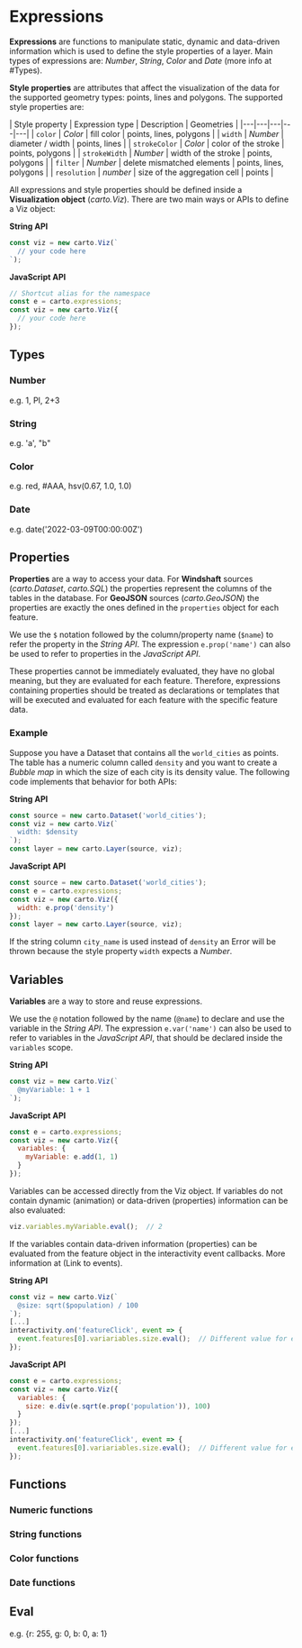# Expressions

**Expressions** are functions to manipulate static, dynamic and data-driven information which is used to define the style properties of a layer. Main types of expressions are: *Number*, *String*, *Color* and *Date* (more info at #Types).

**Style properties** are attributes that affect the visualization of the data for the supported geometry types: points, lines and polygons. The supported style properties are:

| Style property | Expression type | Description | Geometries |
|---|---|---|---|---|
| `color` | *Color* | fill color | points, lines, polygons |
| `width` | *Number* | diameter / width | points, lines |
| `strokeColor` | *Color* | color of the stroke | points, polygons |
| `strokeWidth` | *Number* | width of the stroke | points, polygons |
| `filter` | *Number* | delete mismatched elements | points, lines, polygons |
| `resolution` | *number* | size of the aggregation cell | points |

All expressions and style properties should be defined inside a **Visualization object** (*carto.Viz*). There are two main ways or APIs to define a Viz object:

**String API**

```js
const viz = new carto.Viz(`
  // your code here
`);
```

**JavaScript API**

```js
// Shortcut alias for the namespace
const e = carto.expressions;
const viz = new carto.Viz({
  // your code here
});
```

## Types

### Number

e.g. 1, PI, 2+3

### String

e.g. 'a', "b"

### Color

e.g. red, #AAA, hsv(0.67, 1.0, 1.0)

### Date

e.g. date('2022-03-09T00:00:00Z')

## Properties

**Properties** are a way to access your data. For **Windshaft** sources (*carto.Dataset*, *carto.SQL*) the properties represent the columns of the tables in the database. For **GeoJSON** sources (*carto.GeoJSON*) the properties are exactly the ones defined in the `properties` object for each feature.

We use the `$` notation followed by the column/property name (`$name`) to refer the property in the *String API*. The expression `e.prop('name')` can also be used to refer to properties in the *JavaScript API*.

These properties cannot be immediately evaluated, they have no global meaning, but they are evaluated for each feature. Therefore, expressions containing properties should be treated as declarations or templates that will be executed and evaluated for each feature with the specific feature data.

### Example

Suppose you have a Dataset that contains all the `world_cities` as points. The table has a numeric column called `density` and you want to create a *Bubble map* in which the size of each city is its density value. The following code implements that behavior for both APIs:

**String API**

```js
const source = new carto.Dataset('world_cities');
const viz = new carto.Viz(`
  width: $density
`);
const layer = new carto.Layer(source, viz);
```

**JavaScript API**

```js
const source = new carto.Dataset('world_cities');
const e = carto.expressions;
const viz = new carto.Viz({
  width: e.prop('density')
});
const layer = new carto.Layer(source, viz);
```

If the string column `city_name` is used instead of `density` an Error will be thrown because the style property `width` expects a *Number*.

## Variables

**Variables** are a way to store and reuse expressions.

We use the `@` notation followed by the name (`@name`) to declare and use the variable in the *String API*. The expression `e.var('name')` can also be used to refer to variables in the *JavaScript API*, that should be declared inside the `variables` scope.

**String API**

```js
const viz = new carto.Viz(`
  @myVariable: 1 + 1
`);
```

**JavaScript API**

```js
const e = carto.expressions;
const viz = new carto.Viz({
  variables: {
    myVariable: e.add(1, 1)
  }
});
```

Variables can be accessed directly from the Viz object. If variables do not contain dynamic (animation) or data-driven (properties) information can be also evaluated:

```js
viz.variables.myVariable.eval();  // 2
```

If the variables contain data-driven information (properties) can be evaluated from the feature object in the interactivity event callbacks. More information at (Link to events).

**String API**

```js
const viz = new carto.Viz(`
  @size: sqrt($population) / 100
`);
[...]
interactivity.on('featureClick', event => {
  event.features[0].variariables.size.eval();  // Different value for each clicked feature
});
```

**JavaScript API**

```js
const e = carto.expressions;
const viz = new carto.Viz({
  variables: {
    size: e.div(e.sqrt(e.prop('population')), 100)
  }
});
[...]
interactivity.on('featureClick', event => {
  event.features[0].variariables.size.eval();  // Different value for each clicked feature
});
```

## Functions

### Numeric functions

### String functions

### Color functions

### Date functions

## Eval

e.g. {r: 255, g: 0, b: 0, a: 1}

